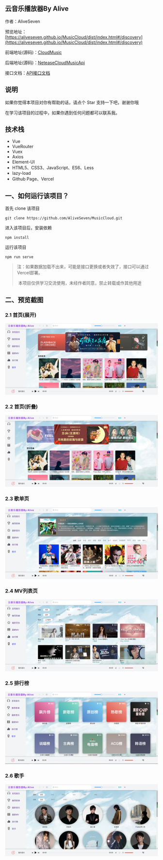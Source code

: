 
## 云音乐播放器By Alive
作者：AliveSeven

预览地址：[https://aliveseven.github.io/MusicCloud/dist/index.html#/discovery](https://aliveseven.github.io/MusicCloud/dist/index.html#/discovery) 

前端地址(源码)：[CloudMusic](https://github.com/AliveSeven/MusicCloud) 

后端地址(源码)：[NeteaseCloudMusicApi](https://github.com/Binaryify/NeteaseCloudMusicApi) 

接口文档：[API接口文档](https://neteasecloudmusicapi.vercel.app/#/?id=neteasecloudmusicapi) 

## 说明
如果你觉得本项目对你有帮助的话，请点个 Star 支持一下吧，谢谢你哦

在学习该项目的过程中，如果你遇到任何问题都可以联系我。

## 技术栈
- Vue
- VueRouter
- Vuex
- Axios
- Element-UI
- HTML5、CSS3、JavaScript、ES6、Less
- lazy-load
- Github Page、Vercel

## 一、如何运行该项目？
首先 clone 该项目
```
git clone https://github.com/AliveSeven/MusicCloud.git
```
进入该项目后，安装依赖
```
npm install
```
运行该项目
```
npm run serve
```

> 注：如果数据加载不出来，可能是接口更换或者失效了，接口可以通过Vercel部署。
>
> ​	   本项目仅供学习交流使用，未经作者同意，禁止转载或作其他用途
## 二、预览截图

### 2.1 首页(展开)
![](./img/1.png)


### 2.2 首页(折叠)
![](./img/2.png)

### 2.3 歌单页

![](./img/3.png)


### 2.4 MV列表页
![](./img/4.png)

### 2.5 排行榜
![](./img/5.png)

### 2.6 歌手
![](./img/6.png)
